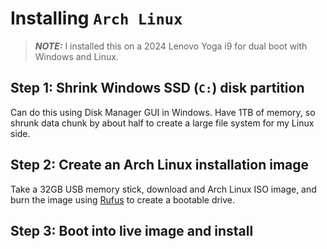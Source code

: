 # Installing `Arch Linux`

> **_NOTE:_**  I installed this on a 2024 Lenovo Yoga i9 for dual boot with Windows and Linux.

## Step 1: Shrink Windows SSD (`C:`) disk partition 
Can do this using Disk Manager GUI in Windows. Have 1TB of memory, so shrunk data chunk by about half to create a large file system for my Linux side. 

## Step 2: Create an Arch Linux installation image
Take a 32GB USB memory stick, download and Arch Linux ISO image, and burn the image using [Rufus](https://rufus.ie/en/) to create a bootable drive. 

## Step 3: Boot into live image and install
